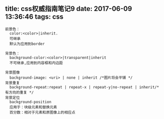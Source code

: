 title: css权威指南笔记9
date: 2017-06-09 13:36:46
tags: css
---

```
前景色：
  color:<color>|inherit.
  可继承
  默认为应用到border

背景色：
  background-color:<color>|transparent|inherit
  不可继承,应用到内容框和内边距

背景图像
  background-image: <uri> | none | inherit /*图片将会平铺 */
背景重复
  background-repeat:repeat | repeat-x | repeat-y|no-repeat | inherit/*  有方向的重复 */
背景定位
  background-position
  应用于：块级元素和替换元素
  百分数：相对于元素和原图像上的相应点

```
